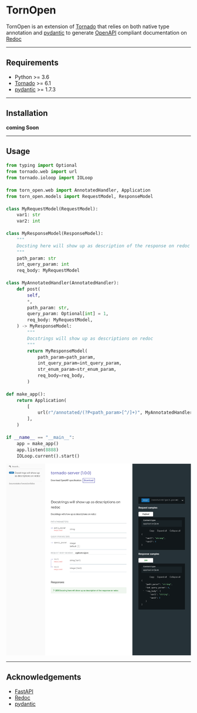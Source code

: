 # TornOpen 

TornOpen is an extension of [Tornado] that relies on both native type annotation and [pydantic](https://github.com/samuelcolvin/pydantic) to generate [OpenAPI]() compliant documentation on [Redoc]

---
## Requirements
- Python >= 3.6
- [Tornado] >= 6.1 
- [pydantic] >= 1.7.3

---
## Installation
__coming Soon__

---
## Usage

```python
from typing import Optional
from tornado.web import url
from tornado.ioloop import IOLoop

from torn_open.web import AnnotatedHandler, Application
from torn_open.models import RequestModel, ResponseModel

class MyRequestModel(RequestModel):
    var1: str
    var2: int

class MyResponseModel(ResponseModel):
    """
    Docsting here will show up as description of the response on redoc
    """
    path_param: str
    int_query_param: int
    req_body: MyRequestModel

class MyAnnotatedHandler(AnnotatedHandler):
    def post(
        self,
        *,
        path_param: str,
        query_param: Optional[int] = 1,
        req_body: MyRequestModel,
    ) -> MyResponseModel:
        """
        Docstrings will show up as descriptions on redoc
        """
        return MyResponseModel(
            path_param=path_param,
            int_query_param=int_query_param,
            str_enum_param=str_enum_param,
            req_body=req_body,
        )

def make_app():
    return Application(
        [
            url(r"/annotated/(?P<path_param>[^/]+)", MyAnnotatedHandler),
        ],
    )

if __name__ == "__main__":
    app = make_app()
    app.listen(8888)
    IOLoop.current().start()
```

![Redoc Output](/example_redoc.png)

---

## Acknowledgements
- [FastAPI]
- [Redoc]
- [pydantic]

[FastAPI]: https://github.com/tiangolo/fastapi
[OpenAPI]: https://github.com/OAI/OpenAPI-Specification
[Redoc]: https://github.com/Redocly/redoc
[Tornado]: https://github.com/tornadoweb/tornado
[pydantic]: https://github.com/tiangolo/fastapi
